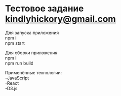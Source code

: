 # Тестовое задание kindlyhickory@gmail.com  

Для запуска приложения  
npm i  
npm start  

Для сборки приложения  
npm i  
npm run build  

Применённые технологии:  
-JavaScript  
-React  
-D3.js  